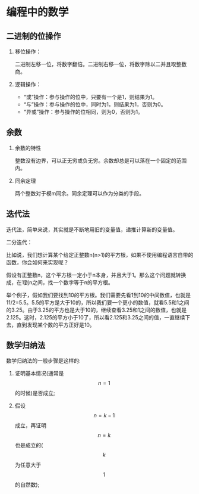 # 编程中的数学

## 二进制的位操作

1. 移位操作：

   二进制左移一位，将数字翻倍。二进制右移一位，将数字除以二并且取整数商。

2. 逻辑操作：

   * “或”操作：参与操作的位中，只要有一个是1，则结果为1。
   * “与”操作：参与操作的位中，同时为1，则结果为1，否则为0。
   * “异或”操作：参与操作的位相同，则为0，否则为1。



## 余数

1. 余数的特性

   整数没有边界，可以正无穷或负无穷。余数却总是可以落在一个固定的范围内。

2. 同余定理

   两个整数对于模m同余。同余定理可以作为分类的手段。



## 迭代法

迭代法，简单来说，其实就是不断地用旧的变量值，递推计算新的变量值。

二分迭代：

比如说，我们想计算某个给定正整数n(n>1)的平方根，如果不使用编程语言自带的函数，你会如何来实现呢？

假设有正整数n，这个平方根一定小于n本身，并且大于1。那么这个问题就转换成，在1到n之间，找一个数字等于n的平方根。

举个例子，假如我们要找到10的平方根。我们需要先看1到10的中间数值，也就是11/2=5.5。5.5的平方是大于10的，所以我们要一个更小的数值，就看5.5和1之间的3.25。由于3.25的平方也是大于10的，继续查看3.25和1之间的数值，也就是2.125。这时，2.125的平方小于10了，所以看2.125和3.25之间的值，一直继续下去，直到发现某个数的平方正好是10。



## 数学归纳法

数学归纳法的一般步骤是这样的:

1. 证明基本情况(通常是 $$n=1$$ 的时候)是否成立;

2. 假设 $$n=k-1$$ 成立，再证明 $$n=k$$ 也是成立的($$k$$为任意大于$$1$$的自然数);

   